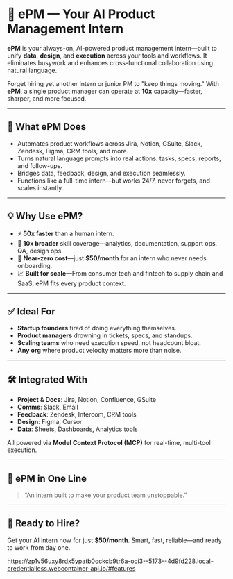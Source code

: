 # 🚀 ePM — Your AI Product Management Intern

**ePM** is your always-on, AI-powered product management intern—built to unify **data**, **design**, and **execution** across your tools and workflows. It eliminates busywork and enhances cross-functional collaboration using natural language.

Forget hiring yet another intern or junior PM to "keep things moving."
With **ePM**, a single product manager can operate at **10x** capacity—faster, sharper, and more focused.

---

## 🧠 What ePM Does

* Automates product workflows across Jira, Notion, GSuite, Slack, Zendesk, Figma, CRM tools, and more.
* Turns natural language prompts into real actions: tasks, specs, reports, and follow-ups.
* Bridges data, feedback, design, and execution seamlessly.
* Functions like a full-time intern—but works 24/7, never forgets, and scales instantly.

---

## 💡 Why Use ePM?

* ⚡️ **50x faster** than a human intern.
* 🧩 **10x broader** skill coverage—analytics, documentation, support ops, QA, design ops.
* 💸 **Near-zero cost**—just **\$50/month** for an intern who never needs onboarding.
* 📈 **Built for scale**—From consumer tech and fintech to supply chain and SaaS, ePM fits every product context.

---

## ✅ Ideal For

* **Startup founders** tired of doing everything themselves.
* **Product managers** drowning in tickets, specs, and standups.
* **Scaling teams** who need execution speed, not headcount bloat.
* **Any org** where product velocity matters more than noise.

---

## 🛠 Integrated With

* **Project & Docs**: Jira, Notion, Confluence, GSuite
* **Comms**: Slack, Email
* **Feedback**: Zendesk, Intercom, CRM tools
* **Design**: Figma, Cursor
* **Data**: Sheets, Dashboards, Analytics tools

All powered via **Model Context Protocol (MCP)** for real-time, multi-tool execution.

---

## 🎯 ePM in One Line

> “An intern built to make your product team unstoppable.”

---

## 🧾 Ready to Hire?

Get your AI intern now for just **\$50/month**.
Smart, fast, reliable—and ready to work from day one.

https://zp1v56uxy8rdx5ypatb0ockcb9tr6a-oci3--5173--4d9fd228.local-credentialless.webcontainer-api.io/#features
